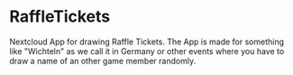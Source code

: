 # RaffleTickets
Nextcloud App for drawing Raffle Tickets. The App is made for something like "Wichteln" as we call it in Germany or other events where you have to draw a name of an other game member randomly.
